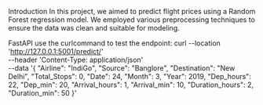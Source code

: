 Introduction
In this project, we aimed to predict flight prices using a Random Forest regression model. We employed various preprocessing techniques to ensure the data was clean and suitable for modeling.


FastAPI 
use the curlcommand to test the endpoint:
curl --location 'http://127.0.0.1:5001/predict/' \
--header 'Content-Type: application/json' \
--data '{
    "Airline": "IndiGo",
    "Source": "Banglore",
    "Destination": "New Delhi",
    "Total_Stops": 0,
    "Date": 24,
    "Month": 3,
    "Year": 2019,
    "Dep_hours": 22,
    "Dep_min": 20,
    "Arrival_hours": 1,
    "Arrival_min": 10,
    "Duration_hours": 2,
    "Duration_min": 50
  }'